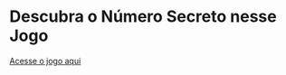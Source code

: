 # Descubra o Número Secreto nesse Jogo

[Acesse o jogo aqui](https://jogo-do-numero-secreto-omega-two-34.vercel.app/)